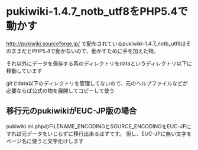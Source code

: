 pukiwiki-1.4.7_notb_utf8をPHP5.4で動かす
======================
http://pukiwiki.sourceforge.jp/ で配布されているpukiwiki-1.4.7_notb_utf8はそのままだとPHP5.4で動かないので、動かすために手を加えた物。

それ以外にデータを保存する系のディレクトリをdataというディレクトリ以下に移動しています

gitでdata以下のディレクトリを管理してないので、元のヘルプファイルなどが必要ならば公式の物を展開してコピーして使う


移行元のpukiwikiがEUC-JP版の場合
-----
pukiwiki.ini.phpのFILENAME_ENCODINGとSOURCE_ENCODINGをEUC-JPにすれば元データをいじらずに移行出来るはずです。
但し、EUC-JPに無い文字をページ名に使うと文字化けします
